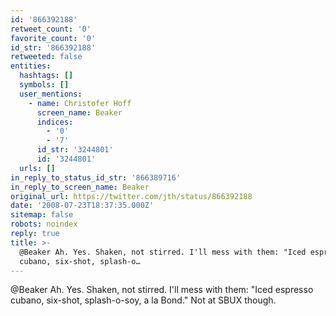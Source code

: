 ```yaml
---
id: '866392188'
retweet_count: '0'
favorite_count: '0'
id_str: '866392188'
retweeted: false
entities:
  hashtags: []
  symbols: []
  user_mentions:
    - name: Christofer Hoff
      screen_name: Beaker
      indices:
        - '0'
        - '7'
      id_str: '3244801'
      id: '3244801'
  urls: []
in_reply_to_status_id_str: '866389716'
in_reply_to_screen_name: Beaker
original_url: https://twitter.com/jth/status/866392188
date: '2008-07-23T18:37:35.000Z'
sitemap: false
robots: noindex
reply: true
title: >-
  @Beaker Ah. Yes. Shaken, not stirred. I'll mess with them: "Iced espresso
  cubano, six-shot, splash-o…
---
```


@Beaker Ah. Yes. Shaken, not stirred. I'll mess with them: "Iced espresso cubano, six-shot, splash-o-soy, a la Bond." Not at SBUX though.